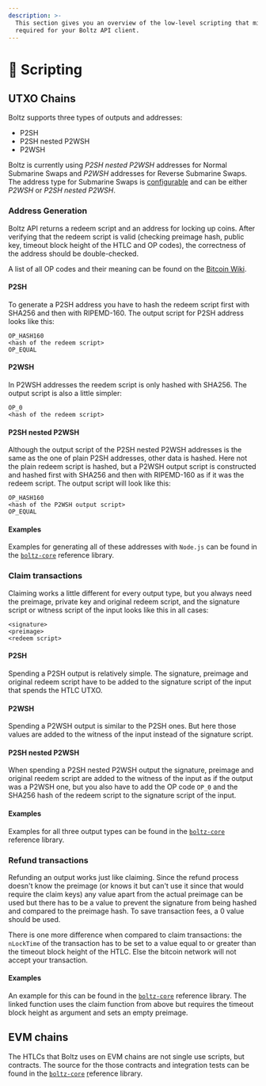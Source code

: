 ```yaml
---
description: >-
  This section gives you an overview of the low-level scripting that might be
  required for your Boltz API client.
---
```


# 🧾 Scripting

## UTXO Chains

Boltz supports three types of outputs and addresses:

* P2SH
* P2SH nested P2WSH
* P2WSH

Boltz is currently using _P2SH nested P2WSH_ addresses for Normal Submarine Swaps and _P2WSH_ addresses for Reverse Submarine Swaps. The address type for Submarine Swaps is [configurable](deployment.md) and can be either _P2WSH_ or _P2SH nested P2WSH_.

### Address Generation

Boltz API returns a redeem script and an address for locking up coins. After verifying that the redeem script is valid (checking preimage hash, public key, timeout block height of the HTLC and OP codes), the correctness of the address should be double-checked.

A list of all OP codes and their meaning can be found on the [Bitcoin Wiki](https://en.bitcoin.it/wiki/Script).

#### P2SH

To generate a P2SH address you have to hash the redeem script first with SHA256 and then with RIPEMD-160. The output script for P2SH address looks like this:

```
OP_HASH160
<hash of the redeem script>
OP_EQUAL
```

#### P2WSH

In P2WSH addresses the reedem script is only hashed with SHA256. The output script is also a little simpler:

```
OP_0
<hash of the redeem script>
```

#### P2SH nested P2WSH

Although the output script of the P2SH nested P2WSH addresses is the same as the one of plain P2SH addresses, other data is hashed. Here not the plain redeem script is hashed, but a P2WSH output script is constructed and hashed first with SHA256 and then with RIPEMD-160 as if it was the redeem script. The output script will look like this:

```
OP_HASH160
<hash of the P2WSH output script>
OP_EQUAL
```

#### Examples

Examples for generating all of these addresses with `Node.js` can be found in the [`boltz-core`](https://github.com/BoltzExchange/boltz-core/blob/master/lib/swap/Scripts.ts) reference library.

### Claim transactions

Claiming works a little different for every output type, but you always need the preimage, private key and original redeem script, and the signature script or witness script of the input looks like this in all cases:

```
<signature>
<preimage>
<redeem script>
```

#### P2SH

Spending a P2SH output is relatively simple. The signature, preimage and original redeem script have to be added to the signature script of the input that spends the HTLC UTXO.

#### P2WSH

Spending a P2WSH output is similar to the P2SH ones. But here those values are added to the witness of the input instead of the signature script.

#### P2SH nested P2WSH

When spending a P2SH nested P2WSH output the signature, preimage and original reedem script are added to the witness of the input as if the output was a P2WSH one, but you also have to add the OP code `OP_0` and the SHA256 hash of the redeem script to the signature script of the input.

#### Examples

Examples for all three output types can be found in the [`boltz-core` ](https://github.com/BoltzExchange/boltz-core/blob/master/lib/swap/Claim.ts#L23)reference library.

### Refund transactions

Refunding an output works just like claiming. Since the refund process doesn't know the preimage (or knows it but can't use it since that would require the claim keys) any value apart from the actual preimage can be used but there has to be a value to prevent the signature from being hashed and compared to the preimage hash. To save transaction fees, a 0 value should be used.

There is one more difference when compared to claim transactions: the `nLockTime` of the transaction has to be set to a value equal to or greater than the timeout block height of the HTLC. Else the bitcoin network will not accept your transaction.

#### Examples

An example for this can be found in the [`boltz-core`](https://github.com/BoltzExchange/boltz-core/blob/master/lib/swap/Refund.ts#L20) reference library. The linked function uses the claim function from above but requires the timeout block height as argument and sets an empty preimage.

## EVM chains

The HTLCs that Boltz uses on EVM chains are not single use scripts, but contracts. The source for the those contracts and integration tests can be found in the [`boltz-core`](https://github.com/BoltzExchange/boltz-core/tree/master/contracts) [r](https://github.com/BoltzExchange/boltz-core/blob/master/lib/swap/Scripts.ts)eference library.
